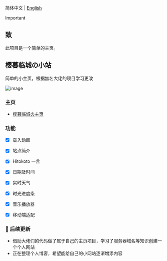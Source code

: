 简体中文 | [English](./README_EN.md)

> [!IMPORTANT]
> ## 致
> 此项目是一个简单的主页。

<p>
<strong><h2>樱暮临城の小站</h2></strong>
简单的小主页，根据無名大佬的项目学习更改
</p>

![image](https://github.com/user-attachments/assets/8b3bf12e-9a01-4a0a-928d-c65089891285)


### 主页


- [樱暮临城の主页](https://www.sakura176917.com)


### 功能

- [x] 载入动画
- [x] 站点简介
- [x] Hitokoto 一言
- [x] 日期及时间
- [x] 实时天气
- [x] 时光进度条
- [x] 音乐播放器
- [x] 移动端适配


### 🎉 后续更新
- 借助大佬们的代码做了属于自己的主页项目，学习了服务器域名等知识创建一个个人网站
- 正在整理个人博客，希望能给自己的小网站逐渐增添内容




